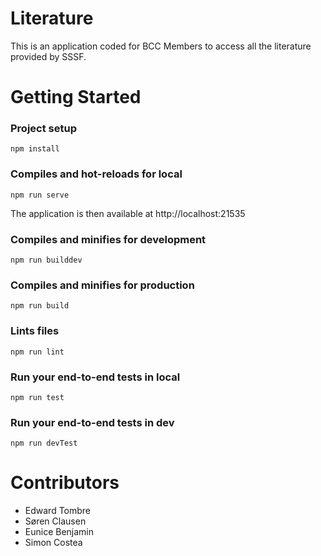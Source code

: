 # Literature
This is an application coded for BCC Members to access all the literature provided by SSSF.

# Getting Started

### Project setup
```
npm install
```

### Compiles and hot-reloads for local
```
npm run serve
```

The application is then available at http://localhost:21535

### Compiles and minifies for development
```
npm run builddev
```
### Compiles and minifies for production
```
npm run build
```

### Lints files
```
npm run lint
```

### Run your end-to-end tests in local
```
npm run test
```

### Run your end-to-end tests in dev
```
npm run devTest
```

# Contributors
- Edward Tombre
- Søren Clausen
- Eunice Benjamin
- Simon Costea
